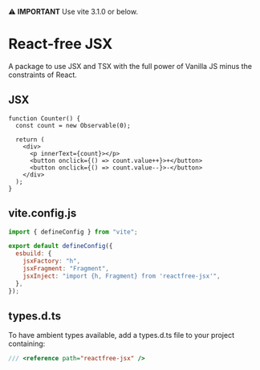 ⚠️ **IMPORTANT** Use vite 3.1.0 or below.

# React-free JSX

A package to use JSX and TSX with the full power of Vanilla JS minus the constraints of React.

## JSX

```tsx
function Counter() {
  const count = new Observable(0);

  return (
    <div>
      <p innerText={count}></p>
      <button onclick={() => count.value++}>+</button>
      <button onclick={() => count.value--}>-</button>
    </div>
  );
}
```

## vite.config.js

```javascript
import { defineConfig } from "vite";

export default defineConfig({
  esbuild: {
    jsxFactory: "h",
    jsxFragment: "Fragment",
    jsxInject: "import {h, Fragment} from 'reactfree-jsx'",
  },
});
```

## types.d.ts

To have ambient types available, add a types.d.ts file to your project containing:

```typescript
/// <reference path="reactfree-jsx" />
```
